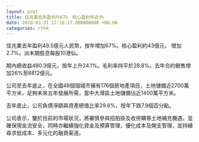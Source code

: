 ```yaml
---
layout: post
title: 佳兆業去年盈利升67%　核心盈利升近3%
date: 2020-03-31 17:16:17.000000000 +08:00
categories: rthk
---
```


佳兆業去年盈利49.5億元人民幣，按年增加67%。核心盈利約43億元， 增加 2.7%。派末期股息每股10港仙。

期內總收益480.3億元，按年上升24.1%。毛利率持平於28.8%。去年合約銷售增加26%至8812億元。

公司至去年底止，在全國48個個城市擁有176個房地產項目，土地儲備近2700萬平方米，足夠未來五年發展所需，當中大灣區土地儲備佔近1400萬平方米。

去年底止，公司負債淨額與資產總值比率29.6%，按年下跌7.9個百分點。

公司表示，鑒於目前的市場狀況，將審慎參與招拍掛及收併購等土地補充機遇，並確保現金流安全，同時亦繼續強化資金及預算管理，優化成本及開支管理，並持續尋求低成本、多元化的融資渠道。
